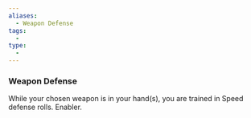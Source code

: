 ```yaml
---
aliases:
  - Weapon Defense
tags:
  - 
type:
  - 
---
```

### Weapon Defense

While your chosen weapon is in your hand(s), you are trained in Speed defense rolls. Enabler.
